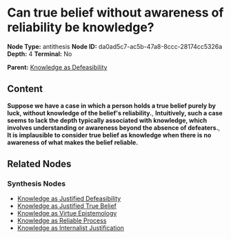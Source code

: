 # Can true belief without awareness of reliability be knowledge?

**Node Type:** antithesis
**Node ID:** da0ad5c7-ac5b-47a8-8ccc-28174cc5326a
**Depth:** 4
**Terminal:** No

**Parent:** [Knowledge as Defeasibility](knowledge-as-defeasibility-synthesis-e1482b5a-a924-471c-9349-b4b137fd387f.md)

## Content

**Suppose we have a case in which a person holds a true belief purely by luck, without knowledge of the belief's reliability.**, **Intuitively, such a case seems to lack the depth typically associated with knowledge, which involves understanding or awareness beyond the absence of defeaters.**, **It is implausible to consider true belief as knowledge when there is no awareness of what makes the belief reliable.**

## Related Nodes

### Synthesis Nodes

- [Knowledge as Justified Defeasibility](knowledge-as-justified-defeasibility-synthesis-613bef9d-45ec-40b4-9e7d-cb6750920979.md)
- [Knowledge as Justified True Belief](knowledge-as-justified-true-belief-synthesis-2ae36c22-fe79-4a9f-ba47-0114d92b9bae.md)
- [Knowledge as Virtue Epistemology](knowledge-as-virtue-epistemology-synthesis-95c0b30c-7511-45a0-8c5c-de699e2258ab.md)
- [Knowledge as Reliable Process](knowledge-as-reliable-process-synthesis-ab8e87f6-034d-418f-8217-166a433ed517.md)
- [Knowledge as Internalist Justification](knowledge-as-internalist-justification-synthesis-d62e93cb-7068-4fa8-af91-5c986cc7027b.md)
